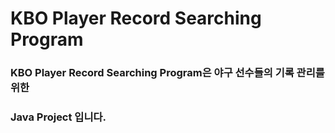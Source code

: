 # KBO Player Record Searching Program

<h3>KBO Player Record Searching Program은 야구 선수들의 기록 관리를 위한</h3> 

<h3>Java Project 입니다.</h3>
